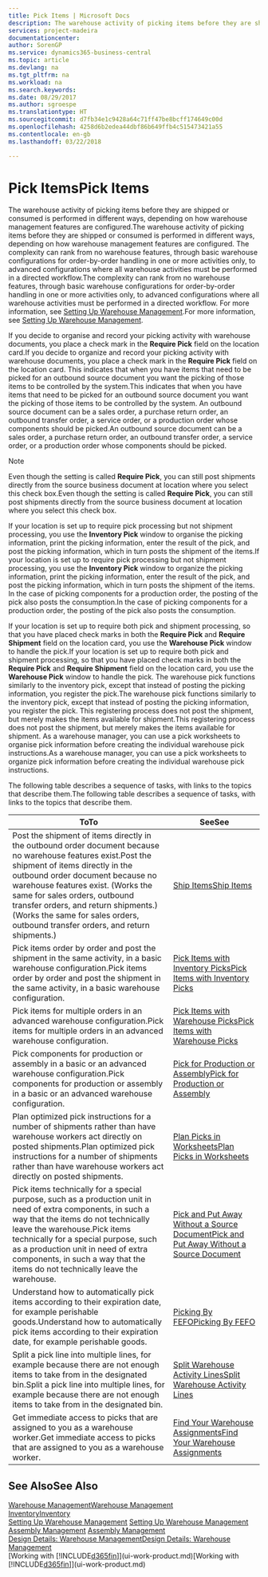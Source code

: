 ```yaml
---
title: Pick Items | Microsoft Docs
description: The warehouse activity of picking items before they are shipped or consumed is performed in different ways, depending on how warehouse management features are configured. The [setup](../configure-warehouse-processes.md) complexity can rank from no warehouse features, through basic warehouse configurations for order-by-order handling in one or more activities only, to advanced configurations where all warehouse activities must be performed in a directed workflow.
services: project-madeira
documentationcenter: 
author: SorenGP
ms.service: dynamics365-business-central
ms.topic: article
ms.devlang: na
ms.tgt_pltfrm: na
ms.workload: na
ms.search.keywords: 
ms.date: 08/29/2017
ms.author: sgroespe
ms.translationtype: HT
ms.sourcegitcommit: d7fb34e1c9428a64c71ff47be8bcff174649c00d
ms.openlocfilehash: 4258d6b2edea44dbf86b649ffb4c515473421a55
ms.contentlocale: en-gb
ms.lasthandoff: 03/22/2018

---
```

# <a name="pick-items"></a><span data-ttu-id="1680e-104">Pick Items</span><span class="sxs-lookup"><span data-stu-id="1680e-104">Pick Items</span></span>
<span data-ttu-id="1680e-105">The warehouse activity of picking items before they are shipped or consumed is performed in different ways, depending on how warehouse management features are configured.</span><span class="sxs-lookup"><span data-stu-id="1680e-105">The warehouse activity of picking items before they are shipped or consumed is performed in different ways, depending on how warehouse management features are configured.</span></span> <span data-ttu-id="1680e-106">The complexity can rank from no warehouse features, through basic warehouse configurations for order-by-order handling in one or more activities only, to advanced configurations where all warehouse activities must be performed in a directed workflow.</span><span class="sxs-lookup"><span data-stu-id="1680e-106">The complexity can rank from no warehouse features, through basic warehouse configurations for order-by-order handling in one or more activities only, to advanced configurations where all warehouse activities must be performed in a directed workflow.</span></span> <span data-ttu-id="1680e-107">For more information, see [Setting Up Warehouse Management](warehouse-setup-warehouse.md).</span><span class="sxs-lookup"><span data-stu-id="1680e-107">For more information, see [Setting Up Warehouse Management](warehouse-setup-warehouse.md).</span></span>

<span data-ttu-id="1680e-108">If you decide to organise and record your picking activity with warehouse documents, you place a check mark in the **Require Pick** field on the location card.</span><span class="sxs-lookup"><span data-stu-id="1680e-108">If you decide to organize and record your picking activity with warehouse documents, you place a check mark in the **Require Pick** field on the location card.</span></span> <span data-ttu-id="1680e-109">This indicates that when you have items that need to be picked for an outbound source document you want the picking of those items to be controlled by the system.</span><span class="sxs-lookup"><span data-stu-id="1680e-109">This indicates that when you have items that need to be picked for an outbound source document you want the picking of those items to be controlled by the system.</span></span> <span data-ttu-id="1680e-110">An outbound source document can be a sales order, a purchase return order, an outbound transfer order, a service order, or a production order whose components should be picked.</span><span class="sxs-lookup"><span data-stu-id="1680e-110">An outbound source document can be a sales order, a purchase return order, an outbound transfer order, a service order, or a production order whose components should be picked.</span></span>

> [!NOTE]
> <span data-ttu-id="1680e-111">Even though the setting is called **Require Pick**, you can still post shipments directly from the source business document at location where you select this check box.</span><span class="sxs-lookup"><span data-stu-id="1680e-111">Even though the setting is called **Require Pick**, you can still post shipments directly from the source business document at location where you select this check box.</span></span>

<span data-ttu-id="1680e-112">If your location is set up to require pick processing but not shipment processing, you use the **Inventory Pick** window to organise the picking information, print the picking information, enter the result of the pick, and post the picking information, which in turn posts the shipment of the items.</span><span class="sxs-lookup"><span data-stu-id="1680e-112">If your location is set up to require pick processing but not shipment processing, you use the **Inventory Pick** window to organize the picking information, print the picking information, enter the result of the pick, and post the picking information, which in turn posts the shipment of the items.</span></span> <span data-ttu-id="1680e-113">In the case of picking components for a production order, the posting of the pick also posts the consumption.</span><span class="sxs-lookup"><span data-stu-id="1680e-113">In the case of picking components for a production order, the posting of the pick also posts the consumption.</span></span>

<span data-ttu-id="1680e-114">If your location is set up to require both pick and shipment processing, so that you have placed check marks in both the **Require Pick** and **Require Shipment** field on the location card, you use the **Warehouse Pick** window to handle the pick.</span><span class="sxs-lookup"><span data-stu-id="1680e-114">If your location is set up to require both pick and shipment processing, so that you have placed check marks in both the **Require Pick** and **Require Shipment** field on the location card, you use the **Warehouse Pick** window to handle the pick.</span></span> <span data-ttu-id="1680e-115">The warehouse pick functions similarly to the inventory pick, except that instead of posting the picking information, you register the pick.</span><span class="sxs-lookup"><span data-stu-id="1680e-115">The warehouse pick functions similarly to the inventory pick, except that instead of posting the picking information, you register the pick.</span></span> <span data-ttu-id="1680e-116">This registering process does not post the shipment, but merely makes the items available for shipment.</span><span class="sxs-lookup"><span data-stu-id="1680e-116">This registering process does not post the shipment, but merely makes the items available for shipment.</span></span> <span data-ttu-id="1680e-117">As a warehouse manager, you can use a pick worksheets to organise pick information before creating the individual warehouse pick instructions.</span><span class="sxs-lookup"><span data-stu-id="1680e-117">As a warehouse manager, you can use a pick worksheets to organize pick information before creating the individual warehouse pick instructions.</span></span>

<span data-ttu-id="1680e-118">The following table describes a sequence of tasks, with links to the topics that describe them.</span><span class="sxs-lookup"><span data-stu-id="1680e-118">The following table describes a sequence of tasks, with links to the topics that describe them.</span></span>   

|<span data-ttu-id="1680e-119">**To**</span><span class="sxs-lookup"><span data-stu-id="1680e-119">**To**</span></span>|<span data-ttu-id="1680e-120">**See**</span><span class="sxs-lookup"><span data-stu-id="1680e-120">**See**</span></span>|
|------------|-------------|  
|<span data-ttu-id="1680e-121">Post the shipment of items directly in the outbound order document because no warehouse features exist.</span><span class="sxs-lookup"><span data-stu-id="1680e-121">Post the shipment of items directly in the outbound order document because no warehouse features exist.</span></span> <span data-ttu-id="1680e-122">(Works the same for sales orders, outbound transfer orders, and return shipments.)</span><span class="sxs-lookup"><span data-stu-id="1680e-122">(Works the same for sales orders, outbound transfer orders, and return shipments.)</span></span>|[<span data-ttu-id="1680e-123">Ship Items</span><span class="sxs-lookup"><span data-stu-id="1680e-123">Ship Items</span></span>](warehouse-how-ship-items.md)|  
|<span data-ttu-id="1680e-124">Pick items order by order and post the shipment in the same activity, in a basic warehouse configuration.</span><span class="sxs-lookup"><span data-stu-id="1680e-124">Pick items order by order and post the shipment in the same activity, in a basic warehouse configuration.</span></span>|[<span data-ttu-id="1680e-125">Pick Items with Inventory Picks</span><span class="sxs-lookup"><span data-stu-id="1680e-125">Pick Items with Inventory Picks</span></span>](warehouse-how-to-pick-items-with-inventory-picks.md)|
|<span data-ttu-id="1680e-126">Pick items for multiple orders in an advanced warehouse configuration.</span><span class="sxs-lookup"><span data-stu-id="1680e-126">Pick items for multiple orders in an advanced warehouse configuration.</span></span>|[<span data-ttu-id="1680e-127">Pick Items with Warehouse Picks</span><span class="sxs-lookup"><span data-stu-id="1680e-127">Pick Items with Warehouse Picks</span></span>](warehouse-how-to-pick-items-for-warehouse-shipment.md)|  
|<span data-ttu-id="1680e-128">Pick components for production or assembly in a basic or an advanced warehouse configuration.</span><span class="sxs-lookup"><span data-stu-id="1680e-128">Pick components for production or assembly in a basic or an advanced warehouse configuration.</span></span>|[<span data-ttu-id="1680e-129">Pick for Production or Assembly</span><span class="sxs-lookup"><span data-stu-id="1680e-129">Pick for Production or Assembly</span></span>](warehouse-how-to-pick-for-production.md)|  
|<span data-ttu-id="1680e-130">Plan optimized pick instructions for a number of shipments rather than have warehouse workers act directly on posted shipments.</span><span class="sxs-lookup"><span data-stu-id="1680e-130">Plan optimized pick instructions for a number of shipments rather than have warehouse workers act directly on posted shipments.</span></span>|[<span data-ttu-id="1680e-131">Plan Picks in Worksheets</span><span class="sxs-lookup"><span data-stu-id="1680e-131">Plan Picks in Worksheets</span></span>](warehouse-how-to-plan-picks-in-worksheets.md)|  
|<span data-ttu-id="1680e-132">Pick items technically for a special purpose, such as a production unit in need of extra components, in such a way that the items do not technically leave the warehouse.</span><span class="sxs-lookup"><span data-stu-id="1680e-132">Pick items technically for a special purpose, such as a production unit in need of extra components, in such a way that the items do not technically leave the warehouse.</span></span>|[<span data-ttu-id="1680e-133">Pick and Put Away Without a Source Document</span><span class="sxs-lookup"><span data-stu-id="1680e-133">Pick and Put Away Without a Source Document</span></span>](warehouse-how-to-create-put-aways-from-internal-put-aways.md)|
|<span data-ttu-id="1680e-134">Understand how to automatically pick items according to their expiration date, for example perishable goods.</span><span class="sxs-lookup"><span data-stu-id="1680e-134">Understand how to automatically pick items according to their expiration date, for example perishable goods.</span></span>|[<span data-ttu-id="1680e-135">Picking By FEFO</span><span class="sxs-lookup"><span data-stu-id="1680e-135">Picking By FEFO</span></span>](warehouse-picking-by-fefo.md)|
|<span data-ttu-id="1680e-136">Split a pick line into multiple lines, for example because there are not enough items to take from in the designated bin.</span><span class="sxs-lookup"><span data-stu-id="1680e-136">Split a pick line into multiple lines, for example because there are not enough items to take from in the designated bin.</span></span>|[<span data-ttu-id="1680e-137">Split Warehouse Activity Lines</span><span class="sxs-lookup"><span data-stu-id="1680e-137">Split Warehouse Activity Lines</span></span>](warehouse-how-to-split-warehouse-activity-lines.md)|
|<span data-ttu-id="1680e-138">Get immediate access to picks that are assigned to you as a warehouse worker.</span><span class="sxs-lookup"><span data-stu-id="1680e-138">Get immediate access to picks that are assigned to you as a warehouse worker.</span></span>|[<span data-ttu-id="1680e-139">Find Your Warehouse Assignments</span><span class="sxs-lookup"><span data-stu-id="1680e-139">Find Your Warehouse Assignments</span></span>](warehouse-how-to-find-your-warehouse-assignments.md)|  

## <a name="see-also"></a><span data-ttu-id="1680e-140">See Also</span><span class="sxs-lookup"><span data-stu-id="1680e-140">See Also</span></span>  
[<span data-ttu-id="1680e-141">Warehouse Management</span><span class="sxs-lookup"><span data-stu-id="1680e-141">Warehouse Management</span></span>](warehouse-manage-warehouse.md)  
[<span data-ttu-id="1680e-142">Inventory</span><span class="sxs-lookup"><span data-stu-id="1680e-142">Inventory</span></span>](inventory-manage-inventory.md)  
<span data-ttu-id="1680e-143">[Setting Up Warehouse Management](warehouse-setup-warehouse.md)   </span><span class="sxs-lookup"><span data-stu-id="1680e-143">[Setting Up Warehouse Management](warehouse-setup-warehouse.md)   </span></span>  
<span data-ttu-id="1680e-144">[Assembly Management](assembly-assemble-items.md)  </span><span class="sxs-lookup"><span data-stu-id="1680e-144">[Assembly Management](assembly-assemble-items.md)  </span></span>  
[<span data-ttu-id="1680e-145">Design Details: Warehouse Management</span><span class="sxs-lookup"><span data-stu-id="1680e-145">Design Details: Warehouse Management</span></span>](design-details-warehouse-management.md)  
<span data-ttu-id="1680e-146">[Working with [!INCLUDE[d365fin](includes/d365fin_md.md)]](ui-work-product.md)</span><span class="sxs-lookup"><span data-stu-id="1680e-146">[Working with [!INCLUDE[d365fin](includes/d365fin_md.md)]](ui-work-product.md)</span></span>

